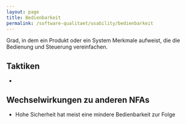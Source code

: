 ```yaml
---
layout: page
title: Bedienbarkeit
permalink: /software-qualitaet/usability/bedienbarkeit
---
```

Grad, in dem ein Produkt oder ein System Merkmale aufweist, die die Bedienung und Steuerung vereinfachen.

## Taktiken

* 


## Wechselwirkungen zu anderen NFAs

* Hohe Sicherheit hat meist eine mindere Bedienbarkeit zur Folge
